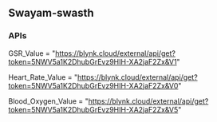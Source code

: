 ## Swayam-swasth 

### APIs

GSR_Value = "https://blynk.cloud/external/api/get?token=5NWV5a1K2DhubGrEvz9HIH-XA2jaF2Zx&V1"

Heart_Rate_Value = "https://blynk.cloud/external/api/get?token=5NWV5a1K2DhubGrEvz9HIH-XA2jaF2Zx&V0"
  
Blood_Oxygen_Value = "https://blynk.cloud/external/api/get?token=5NWV5a1K2DhubGrEvz9HIH-XA2jaF2Zx&V5"
  
  
